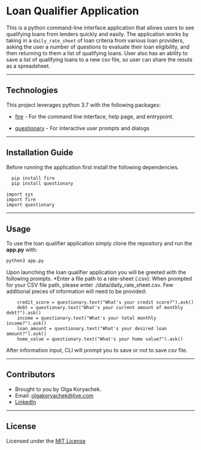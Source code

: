 # Loan Qualifier Application

This is a python command-line interface application that allows users to see qualifying loans from lenders quickly and easily. The application works by taking in a `daily_rate_sheet` of loan criteria from various loan providers, asking the user a number of questions to evaluate their loan eligibility, and then returning to them a list of qualifying loans. User also has an ability to save a list of qualifying loans to a new csv file, so user can share the resuts as a spreadsheet.

---

## Technologies

This project leverages python 3.7 with the following packages:

* [fire](https://github.com/google/python-fire) - For the command line interface, help page, and entrypoint.

* [questionary](https://github.com/tmbo/questionary) - For interactive user prompts and dialogs

---

## Installation Guide

Before running the application first install the following dependencies.

```python
  pip install fire
  pip install questionary
```

```
import sys
import fire
import questionary
```
---

## Usage

To use the loan qualifier application simply clone the repository and run the **app.py** with:


```python
python3 app.py
```

Upon launching the loan qualifier application you will be greeted with the following prompts.
*Enter a file path to a rate-sheet (.csv):
When prompted for your CSV file path, please enter ./data/daily_rate_sheet.csv.
Few additional pieces of information will need to be provided:

```
    credit_score = questionary.text("What's your credit score?").ask()
    debt = questionary.text("What's your current amount of monthly debt?").ask()
    income = questionary.text("What's your total monthly income?").ask()
    loan_amount = questionary.text("What's your desired loan amount?").ask()
    home_value = questionary.text("What's your home value?").ask()
```
After information input, CLI will prompt you to save or not to save csv file. 

---

## Contributors

* Brought to you by Olga Koryachek.
* Email: olgakoryachek@live.com
* [LinkedIn](https://www.linkedin.com/in/olga-koryachek-a74b1877/?msgOverlay=true)


---

## License

Licensed under the [MIT License](https://choosealicense.com/licenses/mit/)


